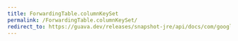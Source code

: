 ```yaml
---
title: ForwardingTable.columnKeySet
permalink: /ForwardingTable.columnKeySet/
redirect_to: https://guava.dev/releases/snapshot-jre/api/docs/com/google/common/collect/ForwardingTable.html#columnKeySet--
---
```

